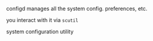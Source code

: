 configd manages all the system config. preferences, etc.

you interact with it via `scutil`

system configuration utility